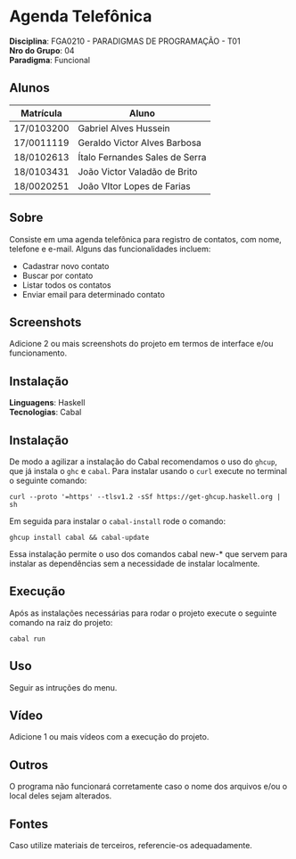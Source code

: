 # Agenda Telefônica

**Disciplina**: FGA0210 - PARADIGMAS DE PROGRAMAÇÃO - T01 <br>
**Nro do Grupo**: 04<br>
**Paradigma**: Funcional<br>

## Alunos

| Matrícula  | Aluno                          |
| ---------- | ------------------------------ |
| 17/0103200 | Gabriel Alves Hussein          |
| 17/0011119 | Geraldo Victor Alves Barbosa   |
| 18/0102613 | Ítalo Fernandes Sales de Serra |
| 18/0103431 | João Victor Valadão de Brito   |
| 18/0020251 | João VItor Lopes de Farias     |

## Sobre

Consiste em uma agenda telefônica para registro de contatos, com nome, telefone e e-mail. Alguns das funcionalidades incluem:

- Cadastrar novo contato
- Buscar por contato
- Listar todos os contatos
- Enviar email para determinado contato

## Screenshots

Adicione 2 ou mais screenshots do projeto em termos de interface e/ou funcionamento.

## Instalação

**Linguagens**: Haskell<br>
**Tecnologias**: Cabal<br>

## Instalação 

De modo a agilizar a instalação do Cabal recomendamos o uso do ```ghcup```, que já instala o ```ghc``` e ```cabal```.
Para instalar usando o ```curl``` execute no terminal o seguinte comando:

```curl --proto '=https' --tlsv1.2 -sSf https://get-ghcup.haskell.org | sh```

Em seguida para instalar o ```cabal-install``` rode o comando:

```ghcup install cabal && cabal-update```

Essa instalação permite o uso dos comandos cabal new-* que servem para instalar as dependências sem a necessidade de instalar localmente. 

## Execução

Após as instalações necessárias para rodar o projeto execute o seguinte comando na raiz do projeto:

```cabal run```

## Uso

Seguir as intruções do menu.

## Vídeo

Adicione 1 ou mais vídeos com a execução do projeto.

## Outros

O programa não funcionará corretamente caso o nome dos arquivos e/ou o local deles sejam alterados.

## Fontes

Caso utilize materiais de terceiros, referencie-os adequadamente.
